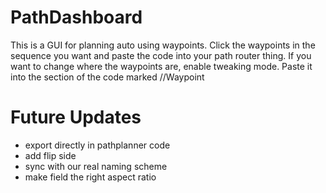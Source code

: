# PathDashboard
This is a GUI for planning auto using waypoints.
Click the waypoints in the sequence you want and paste the code into your path router thing.
If you want to change where the waypoints are, enable tweaking mode. Paste it into the section of the code marked //Waypoint

# Future Updates
- export directly in pathplanner code
- add flip side
- sync with our real naming scheme
- make field the right aspect ratio
